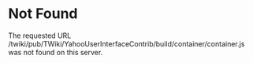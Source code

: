 Not Found
=========

The requested URL /twiki/pub/TWiki/YahooUserInterfaceContrib/build/container/container.js was not found on this server.
